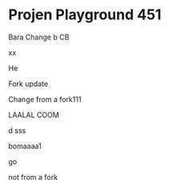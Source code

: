 # Projen Playground 451

Bara
Change b
CB

xx

He


Fork update

Change from a fork111

LAALAL
COOM

d
sss

bomaaaa1

go



not from a fork
